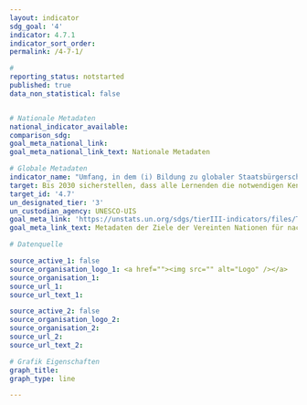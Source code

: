 ```yaml
---
layout: indicator
sdg_goal: '4'
indicator: 4.7.1
indicator_sort_order:
permalink: /4-7-1/

#
reporting_status: notstarted
published: true
data_non_statistical: false


# Nationale Metadaten
national_indicator_available:
comparison_sdg:
goal_meta_national_link:
goal_meta_national_link_text: Nationale Metadaten

# Globale Metadaten
indicator_name: "Umfang, in dem (i) Bildung zu globaler Staatsbürgerschaft und (ii) Bildung für nachhaltige Entwicklung, einschließlich der Geschlechtergleichstellung und der Menschenrechte, auf allen Ebenen in: (a) nationale Bildungspolitik, (b) Lehrpläne, (c) Lehrerausbildung und (d) Schulleistungsuntersuchung berücksichtigt werden"
target: Bis 2030 sicherstellen, dass alle Lernenden die notwendigen Kenntnisse und Qualifikationen zur Förderung nachhaltiger Entwicklung erwerben, unter anderem durch Bildung für nachhaltige Entwicklung und nachhaltige Lebensweisen, Menschenrechte, Geschlechtergleichstellung, eine Kultur des Friedens und der Gewaltlosigkeit, Weltbürgerschaft und die Wertschätzung kultureller Vielfalt und des Beitrags der Kultur zu nachhaltiger Entwicklung
target_id: '4.7'
un_designated_tier: '3'
un_custodian_agency: UNESCO-UIS
goal_meta_link: 'https://unstats.un.org/sdgs/tierIII-indicators/files/Tier3-04-07-01.pdf'
goal_meta_link_text: Metadaten der Ziele der Vereinten Nationen für nachhaltige Entwicklung

# Datenquelle

source_active_1: false
source_organisation_logo_1: <a href=""><img src="" alt="Logo" /></a>
source_organisation_1:
source_url_1:
source_url_text_1:

source_active_2: false
source_organisation_logo_2:
source_organisation_2:
source_url_2:
source_url_text_2:

# Grafik Eigenschaften
graph_title:
graph_type: line

---
```

